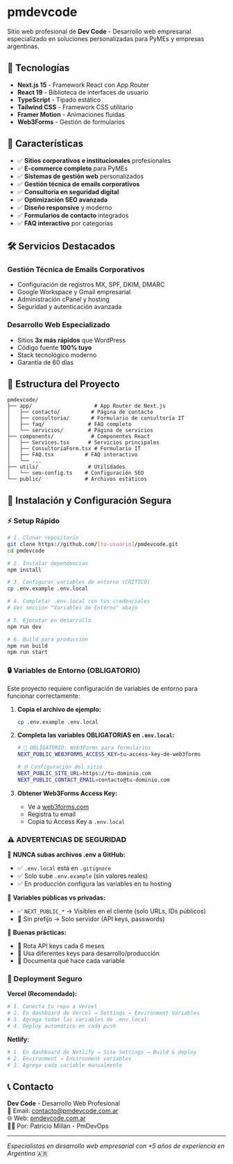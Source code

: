 # pmdevcode

Sitio web profesional de **Dev Code** - Desarrollo web empresarial especializado en soluciones personalizadas para PyMEs y empresas argentinas.

## 🚀 Tecnologías

- **Next.js 15** - Framework React con App Router
- **React 19** - Biblioteca de interfaces de usuario
- **TypeScript** - Tipado estático
- **Tailwind CSS** - Framework CSS utilitario
- **Framer Motion** - Animaciones fluidas
- **Web3Forms** - Gestión de formularios

## 🌟 Características

- ✅ **Sitios corporativos e institucionales** profesionales
- ✅ **E-commerce completo** para PyMEs
- ✅ **Sistemas de gestión web** personalizados  
- ✅ **Gestión técnica de emails corporativos**
- ✅ **Consultoría en seguridad digital**
- ✅ **Optimización SEO avanzada**
- ✅ **Diseño responsive** y moderno
- ✅ **Formularios de contacto** integrados
- ✅ **FAQ interactivo** por categorías

## 🛠 Servicios Destacados

### Gestión Técnica de Emails Corporativos
- Configuración de registros MX, SPF, DKIM, DMARC
- Google Workspace y Gmail empresarial
- Administración cPanel y hosting
- Seguridad y autenticación avanzada

### Desarrollo Web Especializado
- Sitios **3x más rápidos** que WordPress
- Código fuente **100% tuyo**
- Stack tecnológico moderno
- Garantía de 60 días

## 📱 Estructura del Proyecto

```
pmdevcode/
├── app/                    # App Router de Next.js
│   ├── contacto/          # Página de contacto
│   ├── consultoria/       # Formulario de consultoría IT
│   ├── faq/              # FAQ completo
│   └── servicios/        # Página de servicios
├── components/            # Componentes React
│   ├── Services.tsx      # Servicios principales
│   ├── ConsultoriaForm.tsx # Formulario IT
│   ├── FAQ.tsx          # FAQ interactivo
│   └── ...
├── utils/                # Utilidades
│   └── seo-config.ts    # Configuración SEO
└── public/              # Archivos estáticos
```

## 🔧 Instalación y Configuración Segura

### **⚡ Setup Rápido**

```bash
# 1. Clonar repositorio
git clone https://github.com/[tu-usuario]/pmdevcode.git
cd pmdevcode

# 2. Instalar dependencias
npm install

# 3. Configurar variables de entorno (CRÍTICO)
cp .env.example .env.local

# 4. Completar .env.local con tus credenciales
# Ver sección "Variables de Entorno" abajo

# 5. Ejecutar en desarrollo
npm run dev

# 6. Build para producción
npm run build
npm run start
```

### **🔒 Variables de Entorno (OBLIGATORIO)**

Este proyecto requiere configuración de variables de entorno para funcionar correctamente:

1. **Copia el archivo de ejemplo:**
   ```bash
   cp .env.example .env.local
   ```

2. **Completa las variables OBLIGATORIAS en `.env.local`:**
   ```bash
   # 🚨 OBLIGATORIO: Web3Forms para formularios
   NEXT_PUBLIC_WEB3FORMS_ACCESS_KEY=tu-access-key-de-web3forms
   
   # 🌐 Configuración del sitio
   NEXT_PUBLIC_SITE_URL=https://tu-dominio.com
   NEXT_PUBLIC_CONTACT_EMAIL=contacto@tu-dominio.com
   ```

3. **Obtener Web3Forms Access Key:**
   - Ve a [web3forms.com](https://web3forms.com)
   - Registra tu email
   - Copia tu Access Key a `.env.local`

### **⚠️ ADVERTENCIAS DE SEGURIDAD**

🔐 **NUNCA subas archivos .env a GitHub:**
- ✅ `.env.local` está en `.gitignore`
- ✅ Solo sube `.env.example` (sin valores reales)
- ✅ En producción configura las variables en tu hosting

🚨 **Variables públicas vs privadas:**
- ✅ `NEXT_PUBLIC_*` → Visibles en el cliente (solo URLs, IDs públicos)
- 🚫 Sin prefijo → Solo servidor (API keys, passwords)

🔑 **Buenas prácticas:**
- 🔄 Rota API keys cada 6 meses
- 🎯 Usa diferentes keys para desarrollo/producción
- 📝 Documenta qué hace cada variable

### **🚀 Deployment Seguro**

**Vercel (Recomendado):**
```bash
# 1. Conecta tu repo a Vercel
# 2. En dashboard de Vercel → Settings → Environment Variables
# 3. Agrega todas las variables de .env.local
# 4. Deploy automático en cada push
```

**Netlify:**
```bash
# 1. En dashboard de Netlify → Site Settings → Build & deploy
# 2. Environment → Environment variables
# 3. Agrega cada variable manualmente
```

## 📞 Contacto

**Dev Code** - Desarrollo Web Profesional  
📧 Email: contacto@pmdevcode.com.ar  
🌐 Web: [pmdevcode.com.ar](https://pmdevcode.com.ar)  
👨‍💻 Por: Patricio Millán - PmDevOps  

---

*Especialistas en desarrollo web empresarial con +5 años de experiencia en Argentina* 🇦🇷

